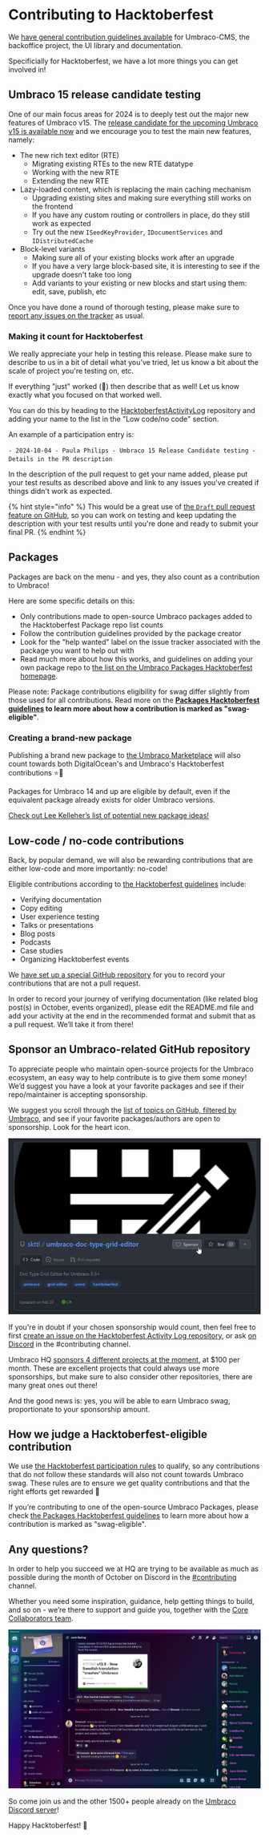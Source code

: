 # Contributing to Hacktoberfest

We [have general contribution guidelines available](../README.md) for Umbraco-CMS, the backoffice project, the UI library and documentation. 

Specificially for Hacktoberfest, we have a lot more things you can get involved in!

## Umbraco 15 release candidate testing

One of our main focus areas for 2024 is to deeply test out the major new features of Umbraco v15. The [release candidate for the upcoming Umbraco v15 is available now](https://umbraco.com/blog/umbraco-15-release-candidate/) and we encourage you to test the main new features, namely:

- The new rich text editor (RTE)
  - Migrating existing RTEs to the new RTE datatype
  - Working with the new RTE
  - Extending the new RTE
- Lazy-loaded content, which is replacing the main caching mechanism
  - Upgrading existing sites and making sure everything still works on the frontend
  - If you have any custom routing or controllers in place, do they still work as expected
  - Try out the new `ISeedKeyProvider`, `IDocumentServices` and `IDistributedCache`
- Block-level variants
  - Making sure all of your existing blocks work after an upgrade
  - If you have a very large block-based site, it is interesting to see if the upgrade doesn't take too long
  - Add variants to your existing or new blocks and start using them: edit, save, publish, etc

Once you have done a round of thorough testing, please make sure to [report any issues on the tracker](https://github.com/umbraco/Umbraco-CMS/issues/new?assignees=&labels=type/bug&labels=affected/v14&template=01_bug_report.yml&title=v15RC1) as usual. 

### Making it count for Hacktoberfest

We really appreciate your help in testing this release. Please make sure to describe to us in a bit of detail what you've tried, let us know a bit about the scale of project you're testing on, etc. 

If everything "just" worked (🤞) then describe that as well! Let us know exactly what you focused on that worked well.

You can do this by heading to the [HacktoberfestActivityLog](https://github.com/umbraco/HacktoberfestActivityLog) repository and adding your name to the list in the "Low code/no code" section. 

An example of a participation entry is:

`- 2024-10-04 - Paula Philips - Umbraco 15 Release Candidate testing - Details in the PR description`

In the description of the pull request to get your name added, please put your test results as described above and link to any issues you've created if things didn't work as expected.

{% hint style="info" %}
This would be a great use of [the `Draft` pull request feature on GitHub](https://github.blog/news-insights/product-news/introducing-draft-pull-requests/), so you can work on testing and keep updating the description with your test results until you're done and ready to submit your final PR. 
{% endhint %}


## Packages

Packages are back on the menu - and yes, they also count as a contribution to Umbraco!

Here are some specific details on this:

* Only contributions made to open-source Umbraco packages added to the Hacktoberfest Package repo list counts
* Follow the contribution guidelines provided by the package creator
* Look for the "help wanted" label on the issue tracker associated with the package you want to help out with
* Read much more about how this works, and guidelines on adding your own package repo to [the list on the Umbraco Packages Hacktoberfest homepage](https://github.com/umbraco/Umbraco.Packages/tree/main/Hacktoberfest). 

Please note: Package contributions eligibility for swag  differ slightly from those used for all contributions. Read more on the **[Packages Hacktoberfest guidelines](https://github.com/umbraco/Umbraco.Packages/tree/main/Hacktoberfest) to learn more about how a contribution is marked as "swag-eligible"**.

### Creating a brand-new package

Publishing a brand new package to [the Umbraco Marketplace](https://marketplace.umbraco.com/) will also count towards both DigitalOcean's and Umbraco's Hacktoberfest contributions ⭐🤩

Packages for Umbraco 14 and up are eligible by default, even if the equivalent package already exists for older Umbraco versions.

[Check out Lee Kelleher’s list of potential new package ideas!](https://leekelleher.github.io/umbraco-package-ideas/)

## Low-code / no-code contributions 

Back, by popular demand, we will also be rewarding contributions that are either low-code and more importantly: no-code!

Eligible contributions according to [the Hacktoberfest guidelines](https://hacktoberfest.com/about/#low-or-non-code) include:

* Verifying documentation
* Copy editing
* User experience testing
* Talks or presentations
* Blog posts
* Podcasts
* Case studies
* Organizing Hacktoberfest events

We [have set up a special GitHub repository](https://github.com/umbraco/HacktoberfestActivityLog) for you to record your contributions that are not a pull request.

In order to record your journey of verifying documentation (like related blog post(s) in October, events organized), please edit the README.md file and add your activity at the end in the recommended format and submit that as a pull request. We’ll take it from there!

## Sponsor an Umbraco-related GitHub repository

To appreciate people who maintain open-source projects for the Umbraco ecosystem, an easy way to help contribute is to give them some money! We’d suggest you have a look at your favorite packages and see if their repo/maintainer is accepting sponsorship. 

We suggest you scroll through the [list of topics on GitHub, filtered by Umbraco](https://github.com/topics/umbraco), and see if your favorite packages/authors are open to sponsorship. Look for the heart icon.

![Screenshot that shows the Sponsor heart option](images/hacktoberfest_screenshot.png)

If you're in doubt if your chosen sponsorship would count, then feel free to first [create an issue on the Hacktoberfest Activity Log repository](https://github.com/umbraco/HacktoberfestActivityLog/issues), or ask [on Discord](https://discord.umbraco.com/) in the #contributing channel.

Umbraco HQ [sponsors 4 different projects at the moment](https://community.umbraco.com/the-community-blog/oss-sponsorship-initiative/), at $100 per month. These are excellent projects that could always use more sponsorships, but make sure to also consider other repositories, there are many great ones out there!

And the good news is: yes, you will be able to earn Umbraco swag, proportionate to your sponsorship amount. 

## How we judge a Hacktoberfest-eligible contribution

We use [the Hacktoberfest participation rules](https://hacktoberfest.com/participation/) to qualify, so any contributions that do not follow these standards will also not count towards Umbraco swag. These rules are to ensure we get quality contributions and that the right efforts get rewarded 🙌

If you’re contributing to one of the open-source Umbraco Packages, please check [the Packages Hacktoberfest guidelines](https://github.com/umbraco/Umbraco.Packages/tree/main/Hacktoberfest) to learn more about how a contribution is marked as "swag-eligible".

## Any questions?

In order to help you succeed we at HQ are trying to be available as much as possible during the month of October on Discord in the [#contributing](https://discord-chats.umbraco.com/c/contributing) channel.

Whether you need some inspiration, guidance, help getting things to build, and so on - we’re there to support and guide you, together with the [Core Collaborators team](https://community.umbraco.com/community-teams/the-core-collaborators/).

![Screenshot that shows the Discord #contributing channel](images/discord_contributing.png)

So come join us and the other 1500+ people already on the [Umbraco Discord server](https://umbra.co/discorddocs)!

Happy Hacktoberfest! 🎃
